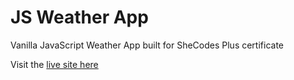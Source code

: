 # JS Weather App

Vanilla JavaScript Weather App built for SheCodes Plus certificate

Visit the [live site here](https://cranky-hugle-209554.netlify.app)
